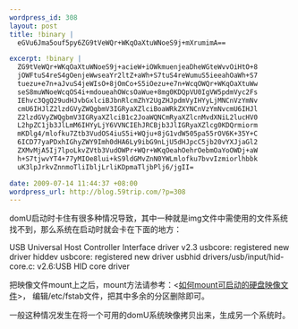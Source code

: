 ```yaml
--- 
wordpress_id: 308
layout: post
title: !binary |
  eGVu6Jma5ouf5py6ZG9tVeWQr+WKqOaXtuWNoeS9j+mXrumimA==

excerpt: !binary |
  ZG9tVeWQr+WKqOaXtuWNoeS9j+acieW+iOWkmuenjeaDheWGteWvvOiHtO+8
  jOWFtuS4reS4gOenjeWwseaYr2ltZ+aWh+S7tuS4reWumuS5ieeahOaWh+S7
  tuezu+e7n+aJvuS4jeWIsO+8jOmCo+S5iOezu+e7n+WcqOWQr+WKqOaXtuWw
  seS8muWNoeWcqOS4i+mdoueahOWcsOaWue+8mg0KDQpVU0IgVW5pdmVyc2Fs
  IEhvc3QgQ29udHJvbGxlciBJbnRlcmZhY2UgZHJpdmVyIHYyLjMNCnVzYmNv
  cmU6IHJlZ2lzdGVyZWQgbmV3IGRyaXZlciBoaWRkZXYNCnVzYmNvcmU6IHJl
  Z2lzdGVyZWQgbmV3IGRyaXZlciB1c2JoaWQNCmRyaXZlcnMvdXNiL2lucHV0
  L2hpZC1jb3JlLmM6IHYyLjY6VVNCIEhJRCBjb3JlIGRyaXZlcg0KDQrmiorm
  mKDlg4/mlofku7Ztb3VudOS4iuS5i+WQju+8jG1vdW505pa55rOV6K+35Y+C
  6ICD77yaPDxhIGhyZWY9Imh0dHA6Ly9ibG9nLjU5dHJpcC5jb20vYXJjaGl2
  ZXMvMjA5Ij7lpoLkvZVtb3VudOWPr+WQr+WKqOeahOehrOebmOaYoOWDj+aW
  h+S7tjwvYT4+77yMIOe8lui+kS9ldGMvZnN0YWLmlofku7bvvIzmiorlhbbk
  uK3lpJrkvZnnmoTliIbljLrliKDpmaTljbPlj6/jgII=

date: 2009-07-14 11:44:37 +08:00
wordpress_url: http://blog.59trip.com/?p=308
---
```

domU启动时卡住有很多种情况导致，其中一种就是img文件中需使用的文件系统找不到，那么系统在启动时就会卡在下面的地方：

USB Universal Host Controller Interface driver v2.3
usbcore: registered new driver hiddev
usbcore: registered new driver usbhid
drivers/usb/input/hid-core.c: v2.6:USB HID core driver

把映像文件mount上之后，mount方法请参考：<<a href="http://blog.59trip.com/archives/209">如何mount可启动的硬盘映像文件</a>>， 编辑/etc/fstab文件，把其中多余的分区删除即可。

一般这种情况发生在将一个可用的domU系统映像拷贝出来，生成另一个系统时。
